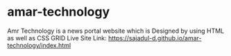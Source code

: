 # amar-technology
Amr Technology is a news portal website which is Designed by using HTML as well as CSS GRID
Live Site Link:
https://sajadul-d.github.io/amar-technology/index.html
